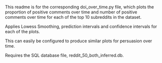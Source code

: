 This readme is for the corresponding doi_over_time.py file, which plots the proportion of positive comments over time and
number of positive comments over time for each of the top 10 subreddits in the dataset. 

Applies Lowess Smoothing, prediction
intervals and confidence intervals for each of the plots. 

This can easily be configured to produce similar plots for persuasion over time.

Requires the SQL database file, reddit_50_both_inferred.db.